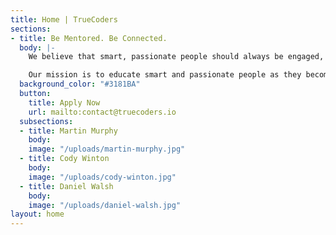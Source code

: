 ```yaml
---
title: Home | TrueCoders
sections:
- title: Be Mentored. Be Connected.
  body: |-
    We believe that smart, passionate people should always be engaged, doing what they love to do.

    Our mission is to educate smart and passionate people as they become skilled developers, to keep them engaged working with companies solving real-world problems, and to continue mentoring them as they grow their skill set.
  background_color: "#3181BA"
  button:
    title: Apply Now
    url: mailto:contact@truecoders.io
  subsections:
  - title: Martin Murphy
    body: 
    image: "/uploads/martin-murphy.jpg"
  - title: Cody Winton
    body: 
    image: "/uploads/cody-winton.jpg"
  - title: Daniel Walsh
    body: 
    image: "/uploads/daniel-walsh.jpg"
layout: home
---
```


